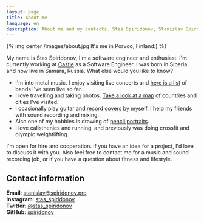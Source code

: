```yaml
---
layout: page
title: About me
language: en
description: About me and my contacts. Stas Spiridonov, Stanislav Spiridonov
---
```


{% img center /images/about.jpg It's me in Porvoo, Finland:) %}

My name is Stas Spiridonov, I'm a software engineer and enthusiast. I'm currently working at [Castle](http://castle.co/) as a Software Engineer. I was born in Siberia and now live in Samara, Russia. What else would you like to know?

* I'm into metal music. I enjoy visiting live concerts and [here is a list](/about/bands_list) of bands I've seen live so far.
* I love travelling and taking photos. [Take a look at a map](https://mapsengine.google.com/map/viewer?mid=ziVaddBS2p-0.kqGf9Lw-1rNk) of countries and cities I've visited.
* I ocasionally play guitar and [record covers](/music) by myself. I help my friends with sound recording and mixing.
* Also one of my hobbies is drawing of [pencil portraits](/drawings).
* I love calisthenics and running, and previously was doing crossfit and olympic weightlifting.

I'm open for hire and cooperation. If you have an idea for a project, I'd love to discuss it with you. Also feel free to contact me for a music and sound recording job, or if you have a question about fitness and lifestyle.

## Contact information

**Email**: [stanislav@spiridonov.pro](mailto:stanislav@spiridonov.pro)  
**Instagram**: [stas_spiridonov](http://instagram.com/stas_spiridonov)  
**Twitter**: [@stas_spiridonov](http://twitter.com/stas_spiridonov)  
**GitHub**: [spiridonov](https://github.com/spiridonov)  
